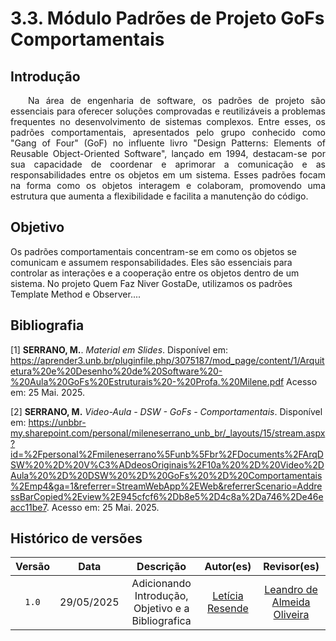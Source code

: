# 3.3. Módulo Padrões de Projeto GoFs Comportamentais

## Introdução 

<p align="justify"> &emsp;&emsp;Na área de engenharia de software, os padrões de projeto são essenciais para oferecer soluções comprovadas e reutilizáveis a problemas frequentes no desenvolvimento de sistemas complexos. Entre esses, os padrões comportamentais, apresentados pelo grupo conhecido como "Gang of Four" (GoF) no influente livro "Design Patterns: Elements of Reusable Object-Oriented Software", lançado em 1994, destacam-se por sua capacidade de coordenar e aprimorar a comunicação e as responsabilidades entre os objetos em um sistema. Esses padrões focam na forma como os objetos interagem e colaboram, promovendo uma estrutura que aumenta a flexibilidade e facilita a manutenção do código.</p>

## Objetivo

Os padrões comportamentais concentram-se em como os objetos se comunicam e assumem responsabilidades. Eles são essenciais para controlar as interações e a cooperação entre os objetos dentro de um sistema. No projeto Quem Faz Niver GostaDe, utilizamos os padrões Template Method e Observer....


## Bibliografia

[1] **SERRANO, M.**. *Material em Slides*. Disponível em: <https://aprender3.unb.br/pluginfile.php/3075187/mod_page/content/1/Arquitetura%20e%20Desenho%20de%20Software%20-%20Aula%20GoFs%20Estruturais%20-%20Profa.%20Milene.pdf>  Acesso em: 25 Mai. 2025.

[2] **SERRANO, M.** *Video-Aula - DSW - GoFs - Comportamentais*. Disponível em: <https://unbbr-my.sharepoint.com/personal/mileneserrano_unb_br/_layouts/15/stream.aspx?id=%2Fpersonal%2Fmileneserrano%5Funb%5Fbr%2FDocuments%2FArqDSW%20%2D%20V%C3%ADdeosOriginais%2F10a%20%2D%20Video%2DAula%20%2D%20DSW%20%2D%20GoFs%20%2D%20Comportamentais%2Emp4&ga=1&referrer=StreamWebApp%2EWeb&referrerScenario=AddressBarCopied%2Eview%2E945cfcf6%2Db8e5%2D4c8a%2Da746%2De46eacc11be7>. Acesso em: 25 Mai. 2025.


## Histórico de versões

| Versão |    Data    |                       Descrição                       |                       Autor(es)                        |                      Revisor(es)                       |
| :----: | :--------: | :---------------------------------------------------: | :----------------------------------------------------: | :----------------------------------------------------: |
| `1.0`  | 29/05/2025 | Adicionando Introdução, Objetivo e a Bibliografica| [Letícia Resende](https://github.com/LeticiaResende23) | [Leandro de Almeida Oliveira](https://github.com/leomitx10) |
